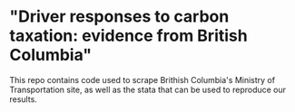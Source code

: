 
"Driver responses to carbon taxation: evidence from British Columbia"
====================================================================


This repo contains code used to scrape Brithish Columbia's Ministry of Transportation site, as well as the stata that can be used to reproduce our results. 


